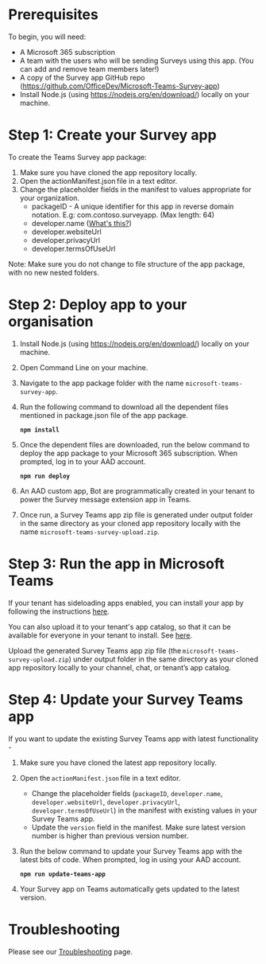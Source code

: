 # Prerequisites

To begin, you will need:
* A Microsoft 365 subscription
* A team with the users who will be sending Surveys using this app. (You can add and remove team members later!)  
* A copy of the Survey app GitHub repo (https://github.com/OfficeDev/Microsoft-Teams-Survey-app)  
* Install Node.js (using https://nodejs.org/en/download/) locally on your machine.


# Step 1: Create your Survey app

To create the Teams Survey app package:
1. Make sure you have cloned the app repository locally.
1. Open the actionManifest.json file in a text editor.
1. Change the placeholder fields in the manifest to values appropriate for your organization. 
    * packageID - A unique identifier for this app in reverse domain notation. E.g: com.contoso.surveyapp. (Max length: 64) 
    * developer.[]()name ([What's this?](https://docs.microsoft.com/en-us/microsoftteams/platform/resources/schema/manifest-schema#developer))
    * developer.websiteUrl
    * developer.privacyUrl
    * developer.termsOfUseUrl

Note: Make sure you do not change to file structure of the app package, with no new nested folders.  


# Step 2: Deploy app to your organisation

1. Install Node.js (using https://nodejs.org/en/download/) locally on your machine.
1. Open Command Line on your machine.
1. Navigate to the app package folder with the name `microsoft-teams-survey-app`.
1. Run the following command to download all the dependent files mentioned in package.json file of the app package.

    **```npm install```**
1. Once the dependent files are downloaded, run the below command to deploy the app package to your Microsoft 365 subscription. When prompted, log in to your AAD account.  

    **```npm run deploy```**
1. An AAD custom app, Bot are programmatically created in your tenant to power the Survey message extension app in Teams.
1. Once run, a Survey Teams app zip file is generated under output folder in the same directory as your cloned app repository locally with the name `microsoft-teams-survey-upload.zip`.


# Step 3: Run the app in Microsoft Teams

If your tenant has sideloading apps enabled, you can install your app by following the instructions [here](https://docs.microsoft.com/en-us/microsoftteams/platform/concepts/apps/apps-upload#load-your-package-into-teams).

You can also upload it to your tenant's app catalog, so that it can be available for everyone in your tenant to install. See [here](https://docs.microsoft.com/en-us/microsoftteams/tenant-apps-catalog-teams).

Upload the generated Survey Teams app zip file (the `microsoft-teams-survey-upload.zip`) under output folder in the same directory as your cloned app repository locally to your channel, chat, or tenant’s app catalog. 


# Step 4: Update your Survey Teams app

If you want to update the existing Survey Teams app with latest functionality -
1. Make sure you have cloned the latest app repository locally.
1. Open the `actionManifest.json` file in a text editor.
    * Change the placeholder fields (`packageID`, `developer.name`, `developer.websiteUrl`, `developer.privacyUrl`, `developer.termsOfUseUrl`) in the manifest with existing values in your Survey Teams app. 
    * Update the `version` field in the manifest. Make sure latest version number is higher than previous version number.  
1. Run the below command to update your Survey Teams app with the latest bits of code. When prompted, log in using your AAD account. 
    
    **```npm run update-teams-app```**
1. Your Survey app on Teams automatically gets updated to the latest version. 

# Troubleshooting

Please see our [Troubleshooting](Troubleshooting.md) page.
